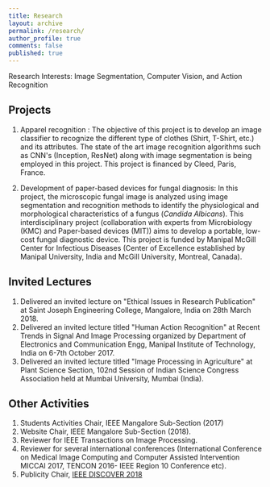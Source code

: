 ```yaml
---
title: Research
layout: archive
permalink: /research/
author_profile: true
comments: false
published: true
---
```


Research Interests: Image Segmentation, Computer Vision, and Action Recognition

## Projects


1. Apparel recognition : The objective of this project is to develop an image classifier to recognize the different type of clothes (Shirt, T-Shirt, etc.) and its attributes. The state of the art image recognition algorithms such as CNN's (Inception, ResNet) along with image segmentation is being employed in this project. This project is financed by Cleed, Paris, France.

2. Development of paper-based devices for fungal diagnosis: In this project, the microscopic fungal image is analyzed using image segmentation and recognition methods to identify the physiological and morphological characteristics of a fungus (_Candida Albicans_).  This interdisciplinary project (collaboration with experts from Microbiology (KMC) and Paper-based devices (MIT)) aims to develop a portable, low-cost fungal diagnostic device. This project is funded by Manipal McGill Center for Infectious Diseases (Center of Excellence established by Manipal University, India and McGill University, Montreal, Canada).


## Invited Lectures
1. Delivered an invited lecture on "Ethical Issues in Research Publication" at Saint Joseph Engineering College, Mangalore, India on 28th March 2018.
2. Delivered an invited lecture titled "Human Action Recognition" at Recent Trends in Signal And Image Processing organized by Department of Electronics and Communication Engg, Manipal Institute of Technology, India on 6-7th October 2017.
3. Delivered an invited lecture titled "Image Processing in Agriculture" at Plant Science Section, 102nd Session of Indian Science Congress Association held at Mumbai University, Mumbai (India).


## Other Activities
1. Students Activities Chair, IEEE Mangalore Sub-Section (2017)
2. Website Chair, IEEE Mangalore Sub-Section (2018).
3. Reviewer for IEEE Transactions on Image Processing.
4. Reviewer for several international conferences (International Conference on Medical Image Computing and Computer Assisted Intervention MICCAI 2017, TENCON 2016- IEEE Region 10 Conference etc).
5. Publicity Chair, [IEEE DISCOVER 2018](http://www.ieee-discover.org/)
